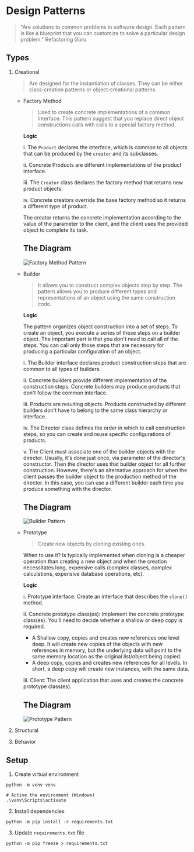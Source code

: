 # Design Patterns

> "Are solutions to common problems in software design. Each pattern is like a blueprint that you can customize to solve a particular design problem." Refactoring Guru

## Types

1. Creational

   > Are designed for the instantiation of classes. They can be either class-creation patterns or object-creational patterns.

	* Factory Method

      > Used to create concrete implementations of a common interface. This pattern suggest that you replace direct object constructions calls with calls to a special factory method.

      **Logic**

       i. The `Product` declares the interface, which is common to all objects that can be produced by the `creator` and its subclasses.

       ii. Concrete Products are different implementations of the product interface.

       iii. The `Creator` class declares the factory method that returns new product objects.

       iv. Concrete creators override the base factory method so it returns a different type of product.

       The creator returns the concrete implementation according to the value of the parameter to the client, and the client uses the provided object to complete its task.

      The Diagram
      ---

       ![Factory Method Pattern](/diagrams/factory-method-pattern.svg)

   * Builder

      > It allows you to construct complex objects step by step. The pattern allows you to produce different types and representations of an object using the same construction code.

      **Logic**

      The pattern organizes object construction into a set of steps. To create an object, you execute a series of these steps on a builder object. The important part is that you don't need to call all of the steps. You can call only those steps that are necessary for producing a particular configuration of an object.

       i. The Builder interface declares product construction steps that are common to all types of builders.

       ii. Concrete builders provide different implementation of the construction steps. Concrete builders may produce products that don't follow the common interface.

       iii. Products are resulting objects. Products constructed by different builders don't have to belong to the same class hierarchy or interface.

       iv. The Director class defines the order in which to call construction steps, so you can create and reuse specific configurations of products.

       v. The Client must associate one of the builder objects with the director. Usually, it's done just once, via parameter of the director's constructor. Then the director uses that builder object for all further construction. However, there's an alternative approach for when the client passes the builder object to the production method of the director. In this case, you can use a different builder each time you produce something with the director.

      The Diagram
      ---

       ![Builder Pattern](/diagrams/builder-pattern.svg)

   * Prototype

      > Create new objects by cloning existing ones.

      When to use it?
       Is typically implemented when cloning is a cheaper operation than creating a new object and when the creation necessitates long, expensive calls (complex classes, complex calculations, expensive database operations, etc).

      **Logic**

       i. Prototype interface: Create an interface that describes the `clone()` method.

       ii. Concrete prototype class(es): Implement the concrete prototype class(es). You'll need to decide whether a shallow or deep copy is required.

        * A Shallow copy, copies and creates new references one level deep. It will create new copies of the objects with new references in memory, but the underlying data will point to the same memory location as the original list/object being copied.
        * A deep copy, copies and creates new references for all levels. In short, a deep copy will create new instances, with the same data.

       iii. Client: The client application that uses and creates the concrete prototype class(es).

      The Diagram
      ---

       ![Prototype Pattern](/diagrams/prototype-pattern.svg)

1. Structural
1. Behavior

## Setup

1. Create virtual environment

```
python -m venv venv

# Active the environment (Windows)
.\venv\Scripts\activate
```

2. Install dependencies

```
python -m pip install -r requirements.txt
```

3. Update `requirements.txt` file

```
python -m pip freeze > requirements.txt
```
